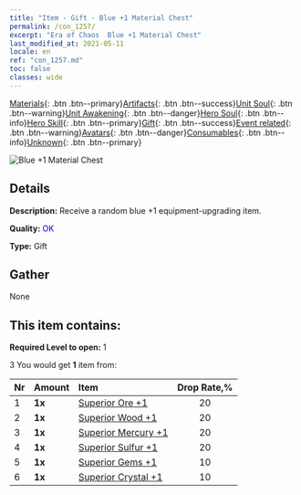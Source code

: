 ```yaml
---
title: "Item - Gift - Blue +1 Material Chest"
permalink: /con_1257/
excerpt: "Era of Chaos  Blue +1 Material Chest"
last_modified_at: 2021-05-11
locale: en
ref: "con_1257.md"
toc: false
classes: wide
---
```

 [Materials](/Items/){: .btn .btn--primary}[Artifacts](/Items/Artifacts/){: .btn .btn--success}[Unit Soul](/Items/UnitSoul/){: .btn .btn--warning}[Unit Awakening](/Items/UnitAwakening/){: .btn .btn--danger}[Hero Soul](/Items/HeroSoul/){: .btn .btn--info}[Hero Skill](/Items/HeroSkill/){: .btn .btn--primary}[Gift](/Items/Gift/){: .btn .btn--success}[Event related](/Items/Events/){: .btn .btn--warning}[Avatars](/Items/Avatars/){: .btn .btn--danger}[Consumables](/Items/Consumables/){: .btn .btn--info}[Unknown](/Items/Unknown/){: .btn .btn--primary}

 ![Blue +1 Material Chest](/images/t/i_304002.png)

## Details
 **Description:** Receive a random blue +1 equipment-upgrading item.

 **Quality:** <span style="color: #0000CD">OK</span>

 **Type:** Gift

## Gather

  None

## This item contains:

 **Required Level to open:** 1

 3 You would get **1** item  from:

  | Nr | Amount |     Item    | Drop Rate,% |
  |:---|:-------|:------------|:---------:|
  | 1 |  **1x** | [Superior Ore +1](/Items/mat_19/) | 20 | 
  | 2 |  **1x** | [Superior Wood +1](/Items/mat_20/) | 20 | 
  | 3 |  **1x** | [Superior Mercury +1](/Items/mat_21/) | 20 | 
  | 4 |  **1x** | [Superior Sulfur +1](/Items/mat_22/) | 20 | 
  | 5 |  **1x** | [Superior Gems +1](/Items/mat_23/) | 10 | 
  | 6 |  **1x** | [Superior Crystal +1](/Items/mat_24/) | 10 | 
